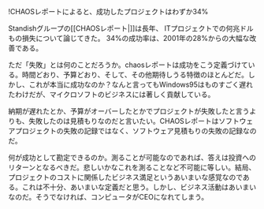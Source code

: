 !CHAOSレポートによると、成功したプロジェクトはわずか34%

Standishグループの[[CHAOSレポート|]]は長年、
ITプロジェクトでの何兆ドルもの損失について論じてきた。
34%の成功率は、2001年の28%からの大幅な改善である。

ただ「失敗」とは何のことだろうか。chaosレポートは成功をこう定義づけている。時間どおり、予算どおり、そして、その他期待しうる特徴のほとんどだ。しかし、これが本当に成功なのか？なんと言ってもWindows95はものすごく遅れたわけだが、マイクロソフトのビジネスには著しく貢献している。

納期が遅れたとか、予算がオーバーしたとかでプロジェクトが失敗したと言うよりも、失敗したのは見積もりなのだと言いたい。CHAOSレポートはソフトウェアプロジェクトの失敗の記録ではなく、ソフトウェア見積もりの失敗の記録なのだ。

何が成功として勘定できるのか。測ることが可能なのであれば、答えは投資へのリターンとなるべきだ。悲しいかなこれを測ることなど不可能に等しい。結局、プロジェクトのコストに関係したビジネス満足というあいまいな感覚なのである。これは不十分、あいまいな定義だと思う。しかし、ビジネス活動はあいまいなのだ。そうでなければ、コンピュータがCEOになれてしまう。